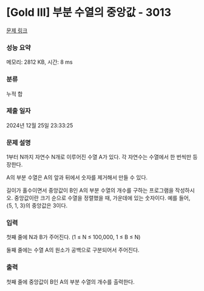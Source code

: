 # [Gold III] 부분 수열의 중앙값 - 3013 

[문제 링크](https://www.acmicpc.net/problem/3013) 

### 성능 요약

메모리: 2812 KB, 시간: 8 ms

### 분류

누적 합

### 제출 일자

2024년 12월 25일 23:33:25

### 문제 설명

<p>1부터 N까지 자연수 N개로 이루어진 수열 A가 있다. 각 자연수는 수열에서 한 번씩만 등장한다.</p>

<p>A의 부분 수열은 A의 앞과 뒤에서 숫자를 제거해서 만들 수 있다.</p>

<p>길이가 홀수이면서 중앙값이 B인 A의 부분 수열의 개수를 구하는 프로그램을 작성하시오. 중앙값이란 크기 순으로 수열을 정렬했을 때, 가운데에 있는 숫자이다. 예를 들어, {5, 1, 3}의 중앙값은 3이다.</p>

### 입력 

 <p>첫째 줄에 N과 B가 주어진다. (1 ≤ N ≤ 100,000, 1 ≤ B ≤ N)</p>

<p>둘째 줄에는 수열 A의 원소가 공백으로 구분되어서 주어진다.</p>

### 출력 

 <p>첫째 줄에 중앙값이 B인 A의 부분 수열의 개수를 출력한다.</p>


